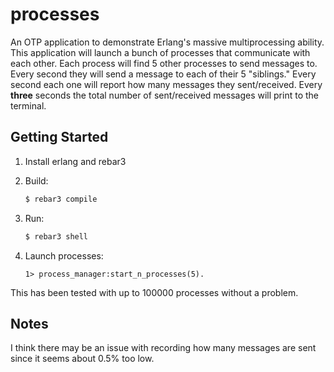 processes
=====

An OTP application to demonstrate Erlang's massive multiprocessing ability.  This application
will launch a bunch of processes that communicate with each other.  Each process will find
5 other processes to send messages to.  Every second they will send a message to each of their
5 "siblings."  Every second each one will report how many messages they sent/received.  Every
**three** seconds the total number of sent/received messages will print to the terminal.

## Getting Started

1. Install erlang and rebar3
2. Build:

    ```bash
    $ rebar3 compile
    ```

3. Run:

    ```bash
    $ rebar3 shell
    ```

4. Launch processes:
    
    ```
    1> process_manager:start_n_processes(5).

This has been tested with up to 100000 processes without a problem.


## Notes

I think there may be an issue with recording how many messages are sent since it seems about 0.5%
too low.
